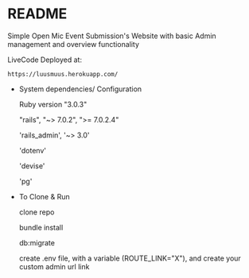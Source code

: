 # README

  Simple Open Mic Event Submission's Website with basic Admin management and overview functionality 


LiveCode Deployed at:

    https://luusmuus.herokuapp.com/
  


* System dependencies/ Configuration 

    Ruby version "3.0.3"

    "rails", "~> 7.0.2", ">= 7.0.2.4"

    'rails_admin', '~> 3.0'
    
    'dotenv'
    
    'devise'
    
    'pg'
   

* To Clone & Run 

    clone repo
    
    bundle install 
    
    db:migrate
    
    create .env file, with a variable (ROUTE_LINK="X"), and create your custom admin url link 
    
    
  
